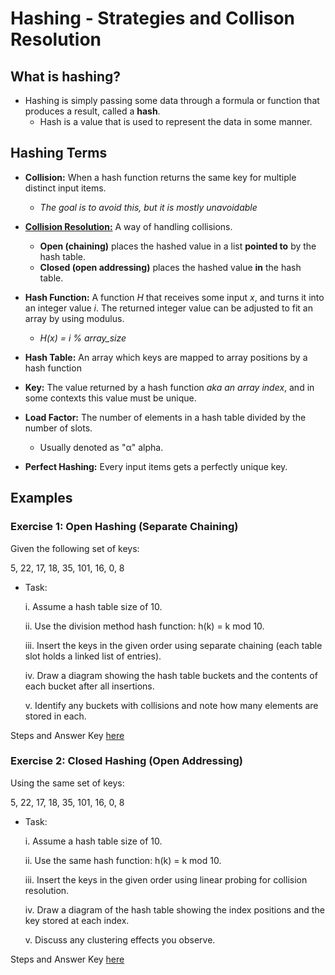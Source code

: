 # Hashing - Strategies and Collison Resolution

## What is hashing?
- Hashing is simply passing some data through a formula or function that produces a result,
called a **hash**.
  - Hash is a value that is used to represent the data in some manner.

## Hashing Terms
- **Collision:** When a hash function returns the same key for multiple distinct input items. 
  - *The goal is to avoid this, but it is mostly unavoidable*

- [**Collision Resolution:**](https://github.com/aaniaahh/Algorithms/blob/main/H02/colliresol.md) A way of handling collisions. 
  - **Open (chaining)** places the hashed value in a list **pointed to** by the hash table.
  - **Closed (open addressing)** places the hashed value **in** the hash table.

- **Hash Function:** A function *H* that receives some input *x*, and turns it into an integer value *i*. The returned integer value can be adjusted to fit an array by using modulus.
  - *H(x) = i % array_size*

- **Hash Table:** An array which keys are mapped to array positions by a hash function

- **Key:** The value returned by a hash function *aka an array index*, and in some contexts this value must be unique.

- **Load Factor:** The number of elements in a hash table divided by the number of slots. 
  - Usually denoted as "α" alpha.  

- **Perfect Hashing:** Every input items gets a perfectly unique key.

## Examples
### Exercise 1: Open Hashing (Separate Chaining)
Given the following set of keys:

5, 22, 17, 18, 35, 101, 16, 0, 8

- Task:

  i. Assume a hash table size of 10.

  ii. Use the division method hash function: h(k) = k mod 10.

  iii. Insert the keys in the given order using separate chaining (each table slot holds a linked list of entries).

  iv. Draw a diagram showing the hash table buckets and the contents of each bucket after all insertions.

  v. Identify any buckets with collisions and note how many elements are stored in each.

Steps and Answer Key [here](https://github.com/aaniaahh/Algorithms/blob/main/H02/exercise1.md)

### Exercise 2: Closed Hashing (Open Addressing)
Using the same set of keys:

5, 22, 17, 18, 35, 101, 16, 0, 8

- Task:

  i. Assume a hash table size of 10.

  ii. Use the same hash function: h(k) = k mod 10.

  iii. Insert the keys in the given order using linear probing for collision resolution.

  iv. Draw a diagram of the hash table showing the index positions and the key stored at each index.

  v. Discuss any clustering effects you observe.

Steps and Answer Key [here](https://github.com/aaniaahh/Algorithms/blob/main/H02/exercise2.md)